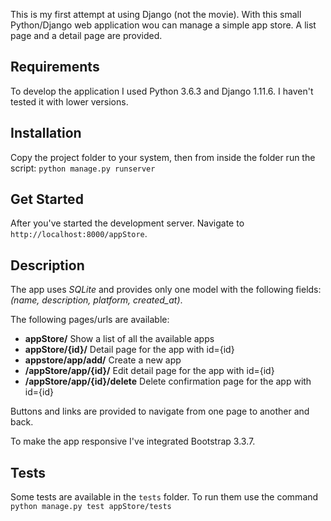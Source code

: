 
This is my first attempt at using Django (not the movie). With this small Python/Django web application wou can manage a simple app store. A list page and a detail page are provided. 

## Requirements

To develop the application I used Python 3.6.3 and Django 1.11.6. I haven't tested it with lower versions.

## Installation

Copy the project folder to your system, then from inside the folder run the script: `python manage.py runserver`

## Get Started

After you've started the development server. Navigate to `http://localhost:8000/appStore`.

## Description

The app uses _SQLite_ and provides only one model with the following fields: *(name, description, platform, created_at)*.

The following pages/urls are available:

* **appStore/** Show a list of all the available apps
* **appStore/{id}/** Detail page for the app with id={id}
* **appstore/app/add/** Create a new app
* **/appStore/app/{id}/** Edit detail page for the app with id={id}
* **/appStore/app/{id}/delete** Delete confirmation page for the app with id={id}

Buttons and links are provided to navigate from one page to another and back.

To make the app responsive I've integrated Bootstrap 3.3.7.

## Tests

Some tests are available in the `tests` folder. To run them use the command
`python manage.py test appStore/tests`
